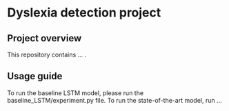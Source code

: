 Dyslexia detection project
================================================================================

## Project overview
This repository contains  ... .

## Usage guide
To run the baseline LSTM model, please run the baseline_LSTM/experiment.py file. To run the state-of-the-art model, run ...
